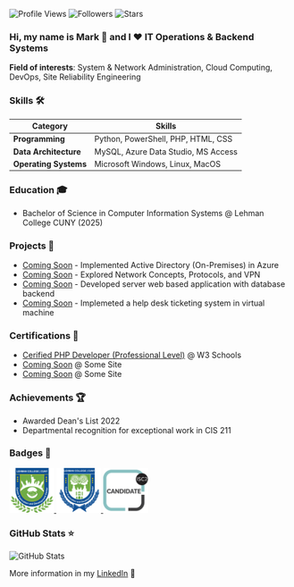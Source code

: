 ![Profile Views](https://komarev.com/ghpvc/?username=Mark-Munoz&color=36b812)
![Followers](https://img.shields.io/github/followers/Mark-Munoz?style=social)
![Stars](https://img.shields.io/github/stars/Mark-Munoz?style=social)

### Hi, my name is Mark 👋 and I ❤️ IT Operations & Backend Systems

**Field of interests**: System & Network Administration, Cloud Computing, DevOps, Site Reliability Engineering


### Skills 🛠️

| Category             | Skills                                             |
|----------------------|----------------------------------------------------|
| **Programming**       | Python, PowerShell, PHP, HTML, CSS                |
| **Data Architecture** | MySQL, Azure Data Studio, MS Access               |
| **Operating Systems** | Microsoft Windows, Linux, MacOS                   |

### Education 🎓
- Bachelor of Science in Computer Information Systems @ Lehman College CUNY (2025)

### Projects 🐾
- [Coming Soon](https://github.com/Mark-Munoz/muse_tf2pt) - Implemented Active Directory (On-Premises) in Azure 
- [Coming Soon](https://github.com/Mark-Munoz/QaNER) - Explored Network Concepts, Protocols, and VPN 
- [Coming Soon](https://github.com/Mark-Munoz/rllib) - Developed server web based application with database backend 
- [Coming Soon](https://github.com/Mark-Munoz/muse-as-service) - Implemeted a help desk ticketing system in virtual machine 

### Certifications 📜
- [Cerified PHP Developer (Professional Level)](https://verify.w3schools.com/1OTUY63OFV) @ W3 Schools 
- [Coming Soon](https://www.somewebsitesdf.com) @ Some Site 
- [Coming Soon](https://www.somewebsitesdf.com) @ Some Site 

### Achievements 🏆
- Awarded Dean's List 2022
- Departmental recognition for exceptional work in CIS 211

### Badges 🏅

<a href="https://www.credly.com/badges/4c5d1882-21af-4c0c-b4d5-c7d43daf99e0">
  <img src="Meta%20Badge.png" width="80" alt="Meta Front-End Developer"/>
</a>
<a href="https://www.credly.com/badges/048adcdf-653d-4599-8653-872a5913bf8d">
  <img src="Meta-Badge2.png" width="80" alt="Meta HTML & CSS"/>
</a>
<a href="https://www.credly.com/badges/6cd68de3-2186-424a-a480-2158fbf30a63">
  <img src="Meta-Badge3.png" width="80" alt="Meta JavaScript"/>
</a>

### GitHub Stats ⭐
![GitHub Stats](https://github-readme-stats.vercel.app/api?username=Mark-Munoz&show_icons=true&theme=radical)

More information in my [LinkedIn](https://www.linkedin.com/in/mark-munoz-b18a981a9/) 🚀
